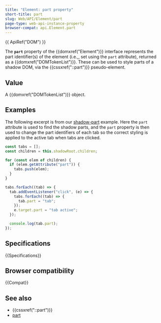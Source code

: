 ```yaml
---
title: "Element: part property"
short-title: part
slug: Web/API/Element/part
page-type: web-api-instance-property
browser-compat: api.Element.part
---
```


{{ ApiRef("DOM") }}

The **`part`** property of the {{domxref("Element")}} interface
represents the part identifier(s) of the element (i.e.,, set using the `part`
attribute), returned as a {{domxref("DOMTokenList")}}. These can be used to style parts
of a shadow DOM, via the {{cssxref("::part")}} pseudo-element.

## Value

A {{domxref("DOMTokenList")}} object.

## Examples

The following excerpt is from our [shadow-part](https://mdn.github.io/web-components-examples/shadow-part/)
example. Here the `part` attribute is used to find the shadow parts, and the
`part` property is then used to change the part identifiers of each tab so
the correct styling is applied to the active tab when tabs are clicked.

```js
const tabs = [];
const children = this.shadowRoot.children;

for (const elem of children) {
  if (elem.getAttribute("part")) {
    tabs.push(elem);
  }
}

tabs.forEach((tab) => {
  tab.addEventListener("click", (e) => {
    tabs.forEach((tab) => {
      tab.part = "tab";
    });
    e.target.part = "tab active";
  });

  console.log(tab.part);
});
```

## Specifications

{{Specifications}}

## Browser compatibility

{{Compat}}

## See also

- {{cssxref("::part")}}
- [part](/en-US/docs/Web/HTML/Global_attributes/part)
